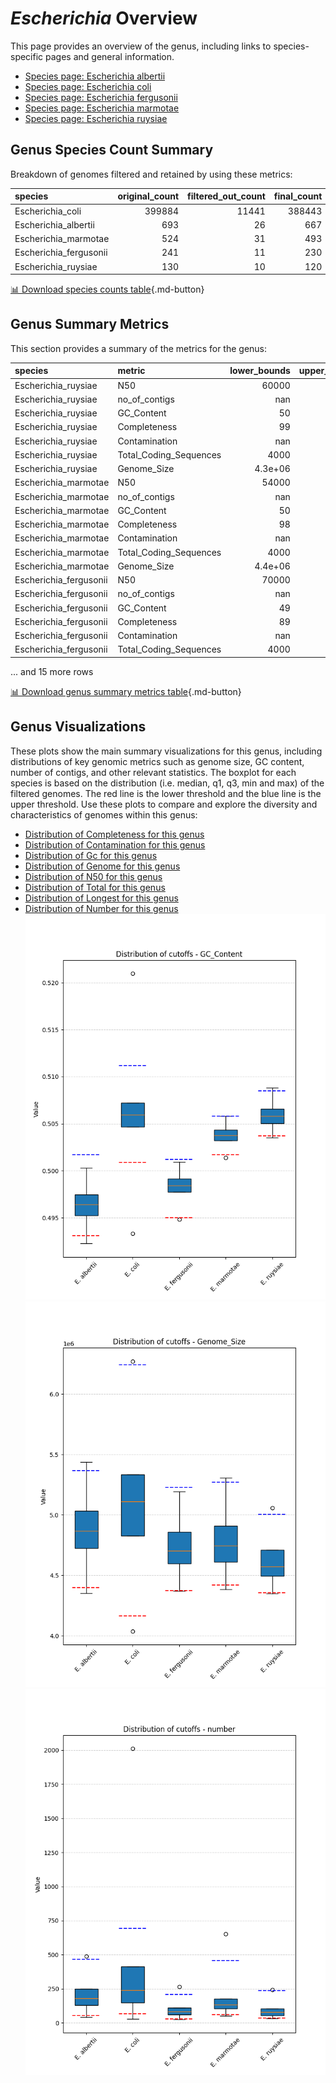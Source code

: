 # *Escherichia* Overview
This page provides an overview of the genus, including links to species-specific pages and general information.

- [Species page: Escherichia albertii](Escherichia_albertii/index.md)
- [Species page: Escherichia coli](Escherichia_coli/index.md)
- [Species page: Escherichia fergusonii](Escherichia_fergusonii/index.md)
- [Species page: Escherichia marmotae](Escherichia_marmotae/index.md)
- [Species page: Escherichia ruysiae](Escherichia_ruysiae/index.md)
## Genus Species Count Summary
Breakdown of genomes filtered and retained by using these metrics:

| species                |   original_count |   filtered_out_count |   final_count |
|:-----------------------|-----------------:|---------------------:|--------------:|
| Escherichia_coli       |           399884 |                11441 |        388443 |
| Escherichia_albertii   |              693 |                   26 |           667 |
| Escherichia_marmotae   |              524 |                   31 |           493 |
| Escherichia_fergusonii |              241 |                   11 |           230 |
| Escherichia_ruysiae    |              130 |                   10 |           120 |


[📊 Download species counts table](species_counts.csv){.md-button}
## Genus Summary Metrics
This section provides a summary of the metrics for the genus:

| species                | metric                 |   lower_bounds |   upper_bounds |
|:-----------------------|:-----------------------|---------------:|---------------:|
| Escherichia_ruysiae    | N50                    |    60000       |      nan       |
| Escherichia_ruysiae    | no_of_contigs          |      nan       |      240       |
| Escherichia_ruysiae    | GC_Content             |       50       |       51       |
| Escherichia_ruysiae    | Completeness           |       99       |      nan       |
| Escherichia_ruysiae    | Contamination          |      nan       |        2       |
| Escherichia_ruysiae    | Total_Coding_Sequences |     4000       |     5000       |
| Escherichia_ruysiae    | Genome_Size            |        4.3e+06 |        5.1e+06 |
| Escherichia_marmotae   | N50                    |    54000       |      nan       |
| Escherichia_marmotae   | no_of_contigs          |      nan       |      460       |
| Escherichia_marmotae   | GC_Content             |       50       |       51       |
| Escherichia_marmotae   | Completeness           |       98       |      nan       |
| Escherichia_marmotae   | Contamination          |      nan       |        2       |
| Escherichia_marmotae   | Total_Coding_Sequences |     4000       |     5200       |
| Escherichia_marmotae   | Genome_Size            |        4.4e+06 |        5.3e+06 |
| Escherichia_fergusonii | N50                    |    70000       |      nan       |
| Escherichia_fergusonii | no_of_contigs          |      nan       |      210       |
| Escherichia_fergusonii | GC_Content             |       49       |       51       |
| Escherichia_fergusonii | Completeness           |       89       |      nan       |
| Escherichia_fergusonii | Contamination          |      nan       |        9       |
| Escherichia_fergusonii | Total_Coding_Sequences |     4000       |     5200       |

... and 15 more rows


[📊 Download genus summary metrics table](genus_summary_metrics.csv){.md-button}
## Genus Visualizations
These plots show the main summary visualizations for this genus, including distributions of key genomic metrics such as genome size, GC content, number of contigs, and other relevant statistics. The boxplot for each species is based on the distribution (i.e. median, q1, q3, min and max) of the filtered genomes. The red line is the lower threshold and the blue line is the upper threshold. Use these plots to compare and explore the diversity and characteristics of genomes within this genus:

- [Distribution of Completeness for this genus](Completeness_Specific_boxplot_0.png)
- [Distribution of Contamination for this genus](Contamination_boxplot_0.png)
- [Distribution of Gc for this genus](GC_Content_boxplot_0.png)
- [Distribution of Genome for this genus](Genome_Size_boxplot_0.png)
- [Distribution of N50 for this genus](N50_boxplot_0.png)
- [Distribution of Total for this genus](Total_Coding_Sequences_boxplot_0.png)
- [Distribution of Longest for this genus](longest_boxplot_0.png)
- [Distribution of Number for this genus](number_boxplot_0.png)
![Distribution of Gc](GC_Content_boxplot_0.png)
![Distribution of Genome](Genome_Size_boxplot_0.png)
![Distribution of Number](number_boxplot_0.png)
